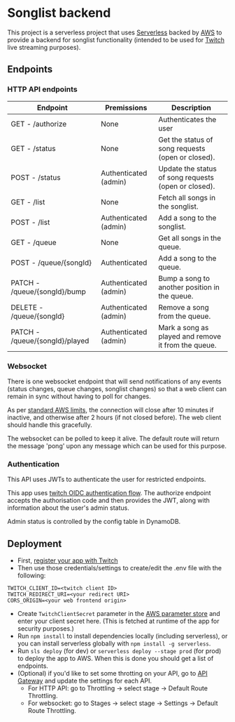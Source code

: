 # Songlist backend

This project is a serverless project that uses [Serverless](https://www.serverless.com/) backed by [AWS](https://aws.amazon.com/) to provide a backend for songlist functionality (intended to be used for [Twitch](https://www.twitch.tv/) live streaming purposes).

## Endpoints

### HTTP API endpoints

| Endpoint                       | Premissions           | Description                                          |
| ------------------------------ | --------------------- | ---------------------------------------------------- |
| GET - /authorize               | None                  | Authenticates the user                               |
| GET - /status                  | None                  | Get the status of song requests (open or closed).    |
| POST - /status                 | Authenticated (admin) | Update the status of song requests (open or closed). |
| GET - /list                    | None                  | Fetch all songs in the songlist.                     |
| POST - /list                   | Authenticated (admin) | Add a song to the songlist.                          |
| GET - /queue                   | None                  | Get all songs in the queue.                          |
| POST - /queue/{songId}         | Authenticated         | Add a song to the queue.                             |
| PATCH - /queue/{songId}/bump   | Authenticated (admin) | Bump a song to another position in the queue.        |
| DELETE - /queue/{songId}       | Authenticated (admin) | Remove a song from the queue.                        |
| PATCH - /queue/{songId}/played | Authenticated (admin) | Mark a song as played and remove it from the queue.  |

### Websocket

There is one websocket endpoint that will send notifications of any events (status changes, queue changes, songlist changes) so that a web client can remain in sync without having to poll for changes.

As per [standard AWS limits](https://docs.aws.amazon.com/apigateway/latest/developerguide/limits.html#apigateway-execution-service-websocket-limits-table), the connection will close after 10 minutes if inactive, and otherwise after 2 hours (if not closed before). The web client should handle this gracefully.

The websocket can be polled to keep it alive. The default route will return the message 'pong' upon any message which can be used for this purpose.

### Authentication

This API uses JWTs to authenticate the user for restricted endpoints.

This app uses [twitch OIDC authentication flow](https://dev.twitch.tv/docs/authentication/getting-tokens-oidc/#oidc-authorization-code-flow). The authorize endpoint accepts the authorisation code and then provides the JWT, along with information about the user's admin status.

Admin status is controlled by the config table in DynamoDB.

## Deployment

- First, [register your app with Twitch](https://dev.twitch.tv/console/apps)
- Then use those credentials/settings to create/edit the .env file with the following:

```
TWITCH_CLIENT_ID=<twitch client ID>
TWITCH_REDIRECT_URI=<your redirect URI>
CORS_ORIGIN=<your web frontend origin>
```

- Create `TwitchClientSecret` parameter in the [AWS parameter store](https://eu-west-2.console.aws.amazon.com/systems-manager/parameters/) and enter your client secret here. (This is fetched at runtime of the app for security purposes.)
- Run `npm install` to install dependencies locally (including serverless), or you can install serverless globally with `npm install -g serverless`.
- Run `sls deploy` (for dev) or `serverless deploy --stage prod` (for prod) to deploy the app to AWS. When this is done you should get a list of endpoints.
- (Optional) if you'd like to set some throtting on your API, go to [API Gateway](https://eu-west-2.console.aws.amazon.com/apigateway/main/apis) and update the settings for each API.
  - For HTTP API: go to Throttling -> select stage -> Default Route Throttling.
  - For websocket: go to Stages -> select stage -> Settings -> Default Route Throttling.
